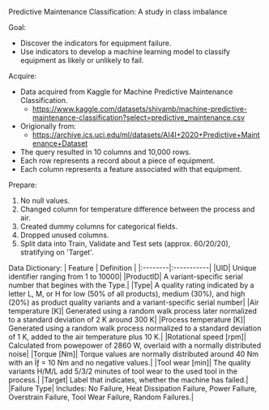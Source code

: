 Predictive Maintenance Classification: A study in class imbalance

Goal:
- Discover the indicators for equipment failure.
- Use indicators to develop a machine learning model to classify equipment as likely or unlikely to fail.

Acquire:
- Data acquired from Kaggle for Machine Predictive Maintenance Classification.
    - https://www.kaggle.com/datasets/shivamb/machine-predictive-maintenance-classification?select=predictive_maintenance.csv
- Origionally from:
    - https://archive.ics.uci.edu/ml/datasets/AI4I+2020+Predictive+Maintenance+Dataset
- The query resulted in 10 columns and 10,000 rows.
- Each row represents a record about a piece of equipment.
- Each column represents a feature associated with that equipment.

Prepare:
1. No null values.
2. Changed column for temperature difference between the process and air.
3. Created dummy columns for categorical fields.
4. Dropped unused columns.
5. Split data into Train, Validate and Test sets (approx. 60/20/20), stratifying on 'Target'.

Data Dictionary:
| Feature |	Definition |
|:--------|:-----------|
|UID| Unique identifier ranging from 1 to 10000|
|ProductID| A variant-specific serial number that begines with the Type.|
|Type| A quality rating indicated by a letter L, M, or H for low (50% of all products), medium (30%), and high (20%) as product quality variants and a variant-specific serial number|
|Air temperature [K]| Generated using a random walk process later normalized to a standard deviation of 2 K around 300 K|
|Process temperature [K]| Generated using a random walk process normalized to a standard deviation of 1 K, added to the air temperature plus 10 K.|
|Rotational speed [rpm]| Calculated from powepower of 2860 W, overlaid with a normally distributed noise|
|Torque [Nm]| Torque values are normally distributed around 40 Nm with an Ïƒ = 10 Nm and no negative values.|
|Tool wear [min]|  The quality variants H/M/L add 5/3/2 minutes of tool wear to the used tool in the process.|
|Target|  Label that indicates, whether the machine has failed.|
|Failure Type| Includes: No Failure, Heat Dissipation Failure, Power Failure, Overstrain Failure, Tool Wear Failure, Random Failures.|

